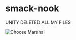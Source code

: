 # smack-nook
UNITY DELETED ALL MY FILES

![Choose Marshal](https://github.com/kim-allison/smack-nook/Assets/Images/Characters/marshal/marshal-bright)
